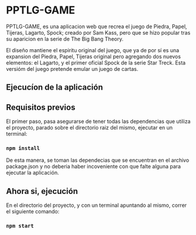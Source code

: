 
# PPTLG-GAME
PPTLG-GAME, es una aplicacion web que recrea el juego de Piedra, Papel, Tijeras, Lagarto, Spock; creado por Sam Kass, pero que se hizo popular tras su aparicion en la serie de The Big Bang Theory.

El diseño mantiene el espiritu original del juego, que ya de por sí es una expansion del Piedra, Papel, Tijeras original pero agregando dos nuevos elementos: el Lagarto, y el primer oficial Spock de la serie Star Treck. Esta versióm del juego pretende emular un juego de cartas.

## Ejecucíon de la aplicación


## Requisitos previos

El primer paso, pasa asegurarse de tener todas las dependencias que utiliza el proyecto, parado sobre el directorio raiz del mismo, ejecutar en un terminal:

### `npm install`

De esta manera, se toman las dependecias que se encuentran en el archivo package.json y no deberia haber incoveniente con que falte alguna para ejecutar la aplicación.

## Ahora si, ejecución

En el directorio del proyecto, y con un terminal apuntando al mismo, correr el siguiente comando:

### `npm start`

